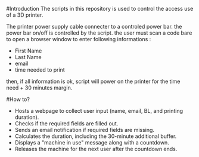 #Introduction
The scripts in this repository is used to control the access use of a 3D printer.

The printer power supply cable connecter to a controled power bar.
the power bar on/off is controlled by the script.
the user must scan a code bare to open a browser window to enter following informations :
 - First Name
 - Last Name
 - email
 - time needed to print

then, if all information is ok, script will power on the printer for the time need + 30 minutes margin.


#How to?
- Hosts a webpage to collect user input (name, email, BL, and printing duration).
- Checks if the required fields are filled out.
- Sends an email notification if required fields are missing.
- Calculates the duration, including the 30-minute additional buffer.
- Displays a "machine in use" message along with a countdown.
- Releases the machine for the next user after the countdown ends.
